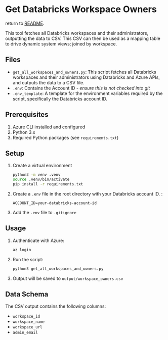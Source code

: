 # **Get Databricks Workspace Owners**
return to [README](../README.md).

This tool fetches all Databricks workspaces and their administrators, outputting the data to CSV.
This CSV can then be used as a mapping table to drive dynamic system views; joined by workspace.


## Files

- `get_all_workspaces_and_owners.py`: This script fetches all Databricks workspaces and their administrators using Databricks and Azure APIs, and outputs the data to a CSV file.
- `.env`: Contains the Account ID - *ensure this is not checked into git*
- `.env_template`: A template for the environment variables required by the script, specifically the Databricks account ID.


## Prerequisites

1. Azure CLI installed and configured
2. Python 3.x
3. Required Python packages (see `requirements.txt`)

## Setup

1. Create a virtual environment

   ```bash
   python3 -m venv .venv
   source .venv/bin/activate
   pip install -r requirements.txt
   ```

2. Create a `.env` file in the root directory with your Databricks account ID. :
   ```
   ACCOUNT_ID=your-databricks-account-id
   ```
3. Add the `.env` file to `.gitignore`


## Usage

1. Authenticate with Azure:
   ```bash
   az login
   ```

2. Run the script:
   ```bash
   python3 get_all_workspaces_and_owners.py
   ```

3. Output will be saved to `output/workspace_owners.csv`

## Data Schema

The CSV output contains the following columns:
- `workspace_id`
- `workspace_name`
- `workspace_url`
- `admin_email`


